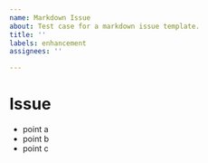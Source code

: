 ```yaml
---
name: Markdown Issue
about: Test case for a markdown issue template.
title: ''
labels: enhancement
assignees: ''

---
```


# Issue

- point a
- point b
- point c
